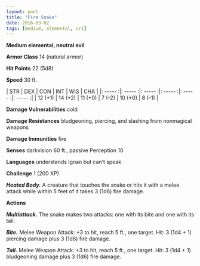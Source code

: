 ```yaml
---
layout: post
title: "Fire Snake"
date: 2016-03-02
tags: [medium, elemental, cr1]
---
```


**Medium elemental, neutral evil**

**Armor Class** 14 (natural armor)

**Hit Points** 22 (5d8)

**Speed** 30 ft.

|   STR   |   DEX   |   CON   |   INT   |   WIS   |   CHA   |
|: ----- :|: ----- :|: ----- :|: ----- :|: ----- :|: ----- :|
| 12 (+1) | 14 (+2) | 11 (+0) | 7 (-2) | 10 (+0) | 8 (-1) |

**Damage Vulnerabilities** cold

**Damage Resistances** bludgeoning, piercing, and slashing from nonmagical weapons

**Damage Immunities** fire

**Senses** darkvision 60 ft., passive Perception 10

**Languages** understands Ignan but can’t speak

**Challenge** 1 (200 XP)

***Heated Body.*** A creature that touches the snake or hits it with a melee attack while within 5 feet of it takes 3 (1d6) fire damage.

**Actions**

***Multiattack.*** The snake makes two attacks: one with its bite and one with its tail.

***Bite.*** Melee Weapon Attack: +3 to hit, reach 5 ft., one target. Hit: 3 (1d4 + 1) piercing damage plus 3 (1d6) fire damage.

***Tail.*** Melee Weapon Attack: +3 to hit, reach 5 ft., one target. Hit: 3 (1d4 + 1) bludgeoning damage plus 3 (1d6) fire damage.
